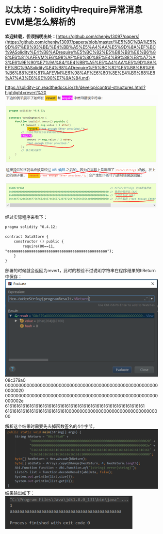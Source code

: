 # 以太坊：Solidity中require异常消息EVM是怎么解析的

**欢迎转载，但须指明出处：**[https://github.com/chenjw13097/papers](https://github.com/chenjw13097/papers/blob/master/%E5%8C%BA%E5%9D%97%E9%93%BE/%E4%BB%A5%E5%A4%AA%E5%9D%8A%EF%BC%9ASolidity%E4%B8%ADrequire%E5%BC%82%E5%B8%B8%E6%B6%88%E6%81%AFEVM%E6%98%AF%E6%80%8E%E4%B9%88%E8%A7%A3%E6%9E%90%E7%9A%84/%E4%BB%A5%E5%A4%AA%E5%9D%8A%EF%BC%9ASolidity%E4%B8%ADrequire%E5%BC%82%E5%B8%B8%E6%B6%88%E6%81%AFEVM%E6%98%AF%E6%80%8E%E4%B9%88%E8%A7%A3%E6%9E%90%E7%9A%84.md)  
  
https://solidity-cn.readthedocs.io/zh/develop/control-structures.html?highlight=revert%20  
![](./引用/图片1.png)  
  
经过实际程序来看下：  
```
pragma solidity ^0.4.12;

contract DataStore {
    constructor () public {
        require(80==11, "aaaaaaaaaaaaaaaaaaaaaaaaaaaaaaaaaaaaaaaaaaaaaa");
    }
}
```
部署的时候就会返回为revert，此时的校验不过说明字符串在程序结果的hReturn中保存：  
![](./引用/图片2.png)  
08c379a0
0000000000000000000000000000000000000000000000000000000000000020
000000000000000000000000000000000000000000000000000000000000002e
6161616161616161616161616161616161616161616161616161616161616161
6161616161616161616161616161000000000000000000000000000000000000
  
解析这个结果时需要先去掉函数签名的4个字节。  
![](./引用/图片3.png)  
结果输出如下：  
![](./引用/图片4.png)  

